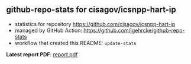 ## github-repo-stats for cisagov/icsnpp-hart-ip

- statistics for repository https://github.com/cisagov/icsnpp-hart-ip
- managed by GitHub Action: https://github.com/jgehrcke/github-repo-stats
- workflow that created this README: `update-stats`

**Latest report PDF**: [report.pdf](https://github.com/idaholab/repository-statistics/raw/main/cisagov/icsnpp-hart-ip/latest-report/report.pdf)

